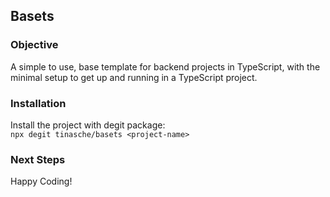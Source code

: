 ## Basets

### Objective
A simple to use, base template for backend projects in TypeScript, with the minimal setup to get up and running in a TypeScript project.

### Installation
Install the project with degit package:<br>
`
npx degit tinasche/basets <project-name>
`

### Next Steps
Happy Coding!
